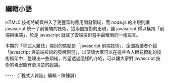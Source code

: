 ## 編輯小語

HTML5 技術將網頁帶入了更豐富的應用開發領域，而 node.js 的出現則讓 javascript 統一了前後端的技術，這兩個技術的出現，讓 javascript 得以橫跨「前端與後端」，於是 javascript 就成了雲端技術當中最耀眼的一種語言。

本期的「程式人雜誌」探討的焦點是「javascript 前端技術」，企圖為讀者介紹「javascript 與前端技術的發展現況」，以便讓大家可以在這些令人眼花撩亂的技術框架中，整理出一些頭緒，希望透過這樣的介紹，可以讓大家對 javascript 技術的現況能有更清楚的認識。


---- （「程式人雜誌」編輯 - 陳鍾誠）
